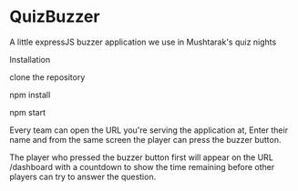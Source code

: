 # QuizBuzzer
A little expressJS buzzer application we use in Mushtarak's quiz nights


Installation

clone the repository

npm install

npm start

Every team can open the URL you're serving the application at,
Enter their name and from the same screen the player can press the buzzer button.

The player who pressed the buzzer button first will appear on the URL /dashboard
with a countdown to show the time remaining before other players can try to 
answer the question.

